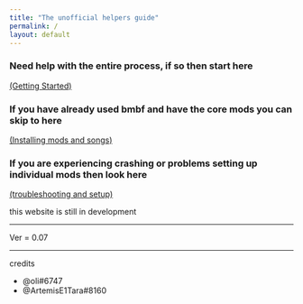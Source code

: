 ```yaml
---
title: "The unofficial helpers guide"
permalink: /
layout: default
---
```


### Need help with the entire process, if so then start here

[(Getting Started)](getting_sidequest.md)

### If you have already used bmbf and have the core mods you can skip to here

[(Installing mods and songs)](installing_mods_songs.md)

### If you are experiencing crashing or problems setting up individual mods then look here
[(troubleshooting and setup)](individual_mods_homepage.md)
















this website is still in development

******

Ver = 0.07

******

credits
 - @oli#6747
 - @ArtemisE1Tara#8160